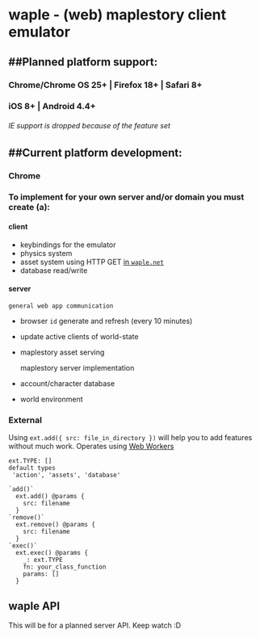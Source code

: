 # waple - (web) maplestory client emulator


##Planned platform support:
---
### Chrome/Chrome OS 25+ | Firefox 18+ | Safari 8+
### iOS 8+ | Android 4.4+
###### IE support is dropped because of the feature set

##Current platform development:
---
### Chrome


### To implement for your own server and/or domain you must create (a): 
#### client
  - keybindings for the emulator
  - physics system
  - asset system using HTTP GET [in `waple.net`](../blob/github/js/wne.js)
  - database read/write

#### server
    general web app communication
  - browser `id` generate and refresh (every 10 minutes)
  - update active clients of world-state
  - maplestory asset serving

    maplestory server implementation
  - account/character database
  - world environment


### External
Using `ext.add({ src: file_in_directory })` will help you to add features without much work.
Operates using [Web Workers](https://developer.mozilla.org/en-US/docs/Web/API/Web_Workers_API/Using_web_workers)

    ext.TYPE: []
    default types
     'action', 'assets', 'database'

    `add()`
      ext.add() @params {
        src: filename
      }
    `remove()`
      ext.remove() @params {
        src: filename
      }
    `exec()`
      ext.exec() @params {
        _: ext.TYPE
        fn: your_class_function
        params: []
      }


## waple API
This will be for a planned server API. Keep watch :D
##
